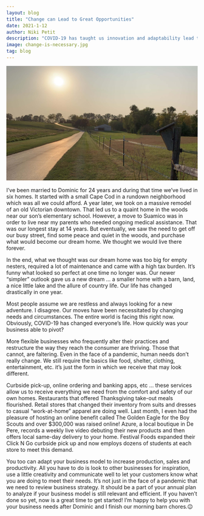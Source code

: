```yaml
---
layout: blog
title: "Change can Lead to Great Opportunities"
date: 2021-1-12
author: Niki Petit
description: "COVID-19 has taught us innovation and adaptability lead to success."
image: change-is-necessary.jpg
tag: blog
---
```


![Alt Text](change-is-necessary.jpg)

I’ve been married to Dominic for 24 years and during that time we’ve lived in six homes. It started with a small Cape Cod in a rundown neighborhood which was all we could afford. A year later, we took on a massive remodel of an old Victorian downtown. That led us to a quaint home in the woods near our son’s elementary school. However, a move to Suamico was in order to live near my parents who needed ongoing medical assistance. That was our longest stay at 14 years. But eventually, we saw the need to get off our busy street, find some peace and quiet in the woods, and purchase what would become our dream home. We thought we would live there forever.

In the end, what we thought was our dream home was too big for empty nesters, required a lot of maintenance and came with a high tax burden. It’s funny what looked so perfect at one time no longer was. Our newer “simpler” outlook gave us a new dream … a smaller home with a barn, land, a nice little lake and the allure of country life. Our life has changed drastically in one year.

Most people assume we are restless and always looking for a new adventure. I disagree. Our moves have been necessitated by changing needs and circumstances. The entire world is facing this right now. Obviously, COVID-19 has changed everyone’s life. How quickly was your business able to pivot?

More flexible businesses who frequently alter their practices and restructure the way they reach the consumer are thriving. Those that cannot, are faltering. Even in the face of a pandemic, human needs don’t really change. We still require the basics like food, shelter, clothing, entertainment, etc. it’s just the form in which we receive that may look different.

Curbside pick-up, online ordering and banking apps, etc … these services allow us to receive everything we need from the comfort and safety of our own homes. Restaurants that offered Thanksgiving take-out meals flourished. Retail stores that changed their inventory from suits and dresses to casual “work-at-home” apparel are doing well. Last month, I even had the pleasure of hosting an online benefit called The Golden Eagle for the Boy Scouts and over $300,000 was raised online! Azure, a local boutique in De Pere, records a weekly live video debuting their new products and then offers local same-day delivery to your home. Festival Foods expanded their Click N Go curbside pick up and now employs dozens of students at each store to meet this demand.

You too can adapt your business model to increase production, sales and productivity. All you have to do is look to other businesses for inspiration, use a little creativity and communicate well to let your customers know what you are doing to meet their needs. It’s not just in the face of a pandemic that we need to review business strategy. It should be a part of your annual plan to analyze if your business model is still relevant and efficient. If you haven’t done so yet, now is a great time to get started! I’m happy to help you with your business needs after Dominic and I finish our morning barn chores.😉
